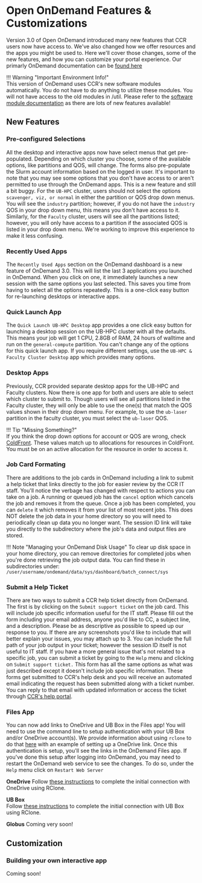 # Open OnDemand Features & Customizations  

Version 3.0 of Open OnDemand introduced many new features that CCR users now have access to.  We've also changed how we offer resources and the apps you might be used to.  Here we'll cover those changes, some of the new features, and how you can customize your portal experience. Our primarly OnDemand documentation can be [found here](../portals/ood.md)  

!!! Warning "Important Environment Info!"  
    This version of OnDemand uses CCR's new software modules automatically.  You do not have to do anything to utilize these modules.  You will not have access to the old modules in /util. Please refer to the [software module documentation](../software/modules.md) as there are lots of new features available! 

## New Features

### Pre-configured Selections  

All the desktop and interactive apps now have select menus that get pre-populated.  Depending on which cluster you choose, some of the available options, like partitions and QOS, will change.  The forms also pre-populate the Slurm account information based on the logged in user.  It's important to note that you may see some options that you don't have access to or aren't permitted to use through the OnDemand apps.  This is a new feature and still a bit buggy.  For the `UB-HPC` cluster, users should not select the options `scavenger, viz, or normal` in either the partition or QOS drop down menus.  You will see the `industry` partition; however, if you do not have the `industry` QOS in your drop down menu, this means you don't have access to it.  Similarly, for the `Faculty` cluster, users will see all the partitions listed; however, you will only have access to a partition if the associated QOS is listed in your drop down menu.  We're working to improve this experience to make it less confusing.  

### Recently Used Apps  

The `Recently Used Apps` section on the OnDemand dashboard is a new feature of OnDemand 3.0.  This will list the last 3 applications you launched in OnDemand.  When you click on one, it immediately launches a new session with the same options you last selected.  This saves you time from having to select all the options repeatedly.  This is a one-click easy button for re-launching desktops or interactive apps.

### Quick Launch App  

The `Quick Launch UB-HPC Desktop` app provides a one click easy button for launching a desktop session on the UB-HPC cluster with all the defaults.  This means your job will get 1 CPU, 2.8GB of RAM, 24 hours of walltime and run on the `general-compute` partition.  You can't change any of the options for this quick launch app.  If you require different settings, use the `UB-HPC & Faculty Cluster Desktop` app which provides many options.  

### Desktop Apps  

Previously, CCR provided separate desktop apps for the UB-HPC and Faculty clusters.  Now there is one app for both and users are able to select which cluster to submit to.  Though users will see all partitions listed in the Faculty cluster, they will only be able to use the one(s) that match the QOS values shown in their drop down menu.  For example, to use the `ub-laser` partition in the faculty cluster, you must select the `ub-laser` QOS.  

!!! Tip "Missing Something?"  
    If you think the drop down options for account or QOS are wrong, check [ColdFront](https://coldfront.ccr.buffalo.edu).  These values match up to allocations for resources in ColdFront.  You must be on an active allocation for the resource in order to access it.  


### Job Card Formating

There are additions to the job cards in OnDemand including a link to submit a help ticket that links directly to the job for easier review by the CCR IT staff.  You'll notice the verbage has changed with respect to actions you can take on a job.  A running or queued job has the `cancel` option which cancels the job and removes it from the queue.  Once a job has been completed, you can `delete` it which removes it from your list of most recent jobs.  This does NOT delete the job data in your home directory so you will need to periodically clean up data you no longer want.  The session ID link will take you directly to the subdirectory where the job's data and output files are stored.  

!!! Note "Managing your OnDemand Disk Usage"
    To clear up disk space in your home directory, you can remove directories for completed jobs when you're done retrieving the job output data.  You can find these in subdirectories under: `/user/username/ondemand/data/sys/dashboard/batch_connect/sys`  

### Submit a Help Ticket

There are two ways to submit a CCR help ticket directly from OnDemand.  The first is by clicking on the `Submit support ticket` on the job card.  This will include job specific information useful for the IT staff.  Please fill out the form including your email address, anyone you'd like to CC, a subject line, and a description.  Please be as descriptive as possible to speed up our response to you.  If there are any screenshots you'd like to include that will better explain your issues, you may attach up to 3. You can include the full path of your job output in your ticket; however the session ID itself is not useful to IT staff.  If you have a more general issue that's not related to a specific job, you can submit a ticket by going to the `Help` menu and clicking on `Submit support ticket.`  This form has all the same options as what was just described except it doesn't include job specific information.  These forms get submitted to CCR's help desk and you will receive an automated email indicating the request has been submitted along with a ticket number.  You can reply to that email with updated information or access the ticket through [CCR's help portal](https://ubccr.freshdesk.com).  

### Files App

You can now add links to OneDrive and UB Box in the Files app!  You will need to use the command line to setup authentication with your UB Box and/or OneDrive account(s).  We provide information about using `rclone` to do that [here](../hpc/data-transfer.md#rclone) with an example of setting up a OneDrive link.  Once this authentication is setup, you'll see the links in the OnDemand Files app.  If you've done this setup after logging into OnDemand, you may need to restart the OnDemand web service to see the changes.  To do so, under the `Help` menu click on `Restart Web Server`  

**OneDrive**
Follow [these instructions](../hpc/data-transfer.md#using-rclone-with-onedrive) to complete the initial connection with OneDrive using RClone.

**UB Box**  
Follow [these instructions](https://rclone.org/box/) to complete the initial connection with UB Box using RClone.  

**Globus**
Coming very soon!  


## Customization  

### Building your own interactive app
Coming soon!


